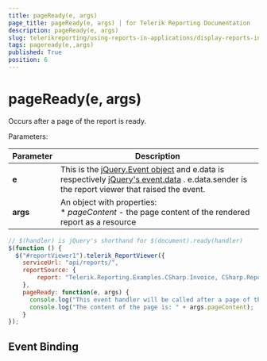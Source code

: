 ```yaml
---
title: pageReady(e, args)
page_title: pageReady(e, args) | for Telerik Reporting Documentation
description: pageReady(e, args)
slug: telerikreporting/using-reports-in-applications/display-reports-in-applications/web-application/html5-report-viewer/api-reference/reportviewer/events/pageready(e,-args)
tags: pageready(e,,args)
published: True
position: 6
---
```


# pageReady(e, args)



Occurs after a page of the report is ready.

Parameters:

| Parameter | Description |
| ------ | ------ |
| __e__ |This is the  [jQuery.Event object](https://api.jquery.com/category/events/event-object/) and e.data is respectively  [jQuery's event.data](https://api.jquery.com/event.data/) . e.data.sender is the report viewer that raised the event.|
| __args__ |An object with properties:<br/>*  *pageContent* - the page content of the rendered report as a resource|

    
````js
// $(handler) is jQuery's shorthand for $(document).ready(handler)
$(function () {
  $("#reportViewer1").telerik_ReportViewer({
    serviceUrl: "api/reports/",
    reportSource: {
        report: "Telerik.Reporting.Examples.CSharp.Invoice, CSharp.ReportLibrary"
    },
    pageReady: function(e, args) {
      console.log("This event handler will be called after a page of the report is ready.");
      console.log("The content of the page is: " + args.pageContent);
    }
});
````

## Event Binding

